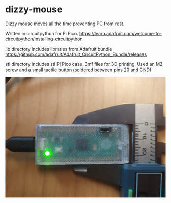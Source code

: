 # dizzy-mouse
Dizzy mouse moves all the time preventing PC from rest.

Written in circuitpython for Pi Pico.
https://learn.adafruit.com/welcome-to-circuitpython/installing-circuitpython

lib directory includes libraries from Adafruit bundle
https://github.com/adafruit/Adafruit_CircuitPython_Bundle/releases

stl directory includes stl Pi Pico case .3mf files for 3D printing.
Used an M2 screw and a small tactile button (soldered between pins 20 and GND)

<img src="https://github.com/piotr-kubica/dizzy-mouse/blob/main/img-dizzy-mouse.jpg" width="550">

